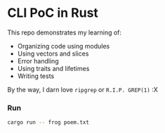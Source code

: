 # CLI PoC in Rust

This repo demonstrates my learning of:

- Organizing code using modules
- Using vectors and slices
- Error handling
- Using traits and lifetimes
- Writing tests

By the way, I darn love `ripgrep` or `R.I.P. GREP(1)` :X

### Run

```bash
cargo run -- frog poem.txt
```

